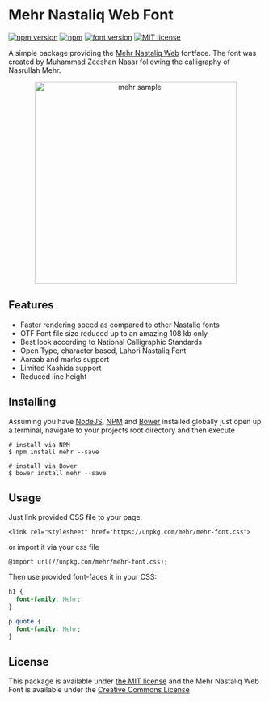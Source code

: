 # Mehr Nastaliq Web Font

[![npm version](http://img.shields.io/npm/v/mehr.svg?style=flat)](https://npmjs.org/package/mehr "View this project on npm")
[![npm](https://img.shields.io/npm/dt/mehr.svg)]()
[![font version](https://img.shields.io/badge/font_version-1.0_beta-blue.svg)]()
[![MIT license](http://img.shields.io/badge/license-MIT-brightgreen.svg?colorB=9b59b6)](http://opensource.org/licenses/MIT)

A simple package providing the [Mehr Nastaliq Web](http://csalt.itu.edu.pk/urdufont/) fontface. The font was created by Muhammad Zeeshan Nasar following the calligraphy of Nasrullah Mehr.

<p align='center'>
<img src='https://cdn.rawgit.com/abbassiddiqi/mehr/ee8eb4df/sample.png' width='400' alt='mehr sample'>
</p>

## Features
- Faster rendering speed as compared to other Nastaliq fonts
- OTF Font file size reduced up to an amazing 108 kb only
- Best look according to National Calligraphic Standards
- Open Type, character based, Lahori Nastaliq Font
- Aaraab and marks support
- Limited Kashida support
- Reduced line height

## Installing

Assuming you have [NodeJS](http://nodejs.org/), [NPM](https://www.npmjs.com/) and [Bower](http://bower.io/) installed globally just open up a terminal, navigate to your projects root directory and then execute

```
# install via NPM
$ npm install mehr --save

# install via Bower
$ bower install mehr --save
```

## Usage
Just link provided CSS file to your page:

`<link rel="stylesheet" href="https://unpkg.com/mehr/mehr-font.css">`

or import it via your css file

`@import url(//unpkg.com/mehr/mehr-font.css);`

Then use provided font-faces it in your CSS:

```css
h1 {
  font-family: Mehr;
}

p.quote {
  font-family: Mehr;
}
```

## License
This package is available under [the MIT license](https://github.com/abbassiddiqi/mehr/blob/master/LICENSE) and the Mehr Nastaliq Web Font is available under the [Creative Commons License](https://creativecommons.org/licenses/by-sa/4.0/)
